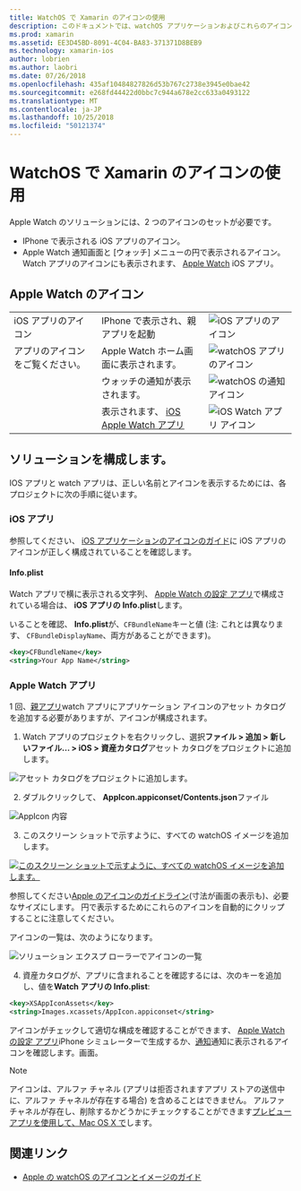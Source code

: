 ```yaml
---
title: WatchOS で Xamarin のアイコンの使用
description: このドキュメントでは、watchOS アプリケーションおよびこれらのアイコンを含むようにソリューションを設定する方法に必要なさまざまなアイコンについて説明します。
ms.prod: xamarin
ms.assetid: EE3D45BD-8091-4C04-BA83-371371D8BEB9
ms.technology: xamarin-ios
author: lobrien
ms.author: laobri
ms.date: 07/26/2018
ms.openlocfilehash: 435af10484827826d53b767c2738e3945e0bae42
ms.sourcegitcommit: e268fd44422d0bbc7c944a678e2cc633a0493122
ms.translationtype: MT
ms.contentlocale: ja-JP
ms.lasthandoff: 10/25/2018
ms.locfileid: "50121374"
---
```

# <a name="working-with-watchos-icons-in-xamarin"></a>WatchOS で Xamarin のアイコンの使用

Apple Watch のソリューションには、2 つのアイコンのセットが必要です。

* IPhone で表示される iOS アプリのアイコン。
* Apple Watch 通知画面と [ウォッチ] メニューの円で表示されるアイコン。 Watch アプリのアイコンにも表示されます、 [Apple Watch](~/ios/watchos/app-fundamentals/settings.md) iOS アプリ。

## <a name="apple-watch-icons"></a>Apple Watch のアイコン

| | | |
|-|-|-|
|iOS アプリのアイコン|IPhone で表示され、親アプリを起動|![iOS アプリのアイコン](icons-images/icon-ios.png)|
|アプリのアイコンをご覧ください。|Apple Watch ホーム画面に表示されます。|![watchOS アプリのアイコン](icons-images/icon-home.png)|
||ウォッチの通知が表示されます。|![watchOS の通知アイコン](icons-images/notification-icon.png)|
||表示されます、 [iOS Apple Watch アプリ](~/ios/watchos/app-fundamentals/settings.md)|![iOS Watch アプリ アイコン](icons-images/watch-app-sml.png)|

## <a name="configuring-your-solution"></a>ソリューションを構成します。

IOS アプリと watch アプリは、正しい名前とアイコンを表示するためには、各プロジェクトに次の手順に従います。

### <a name="ios-app"></a>iOS アプリ

参照してください、 [iOS アプリケーションのアイコンのガイド](~/ios/app-fundamentals/images-icons/app-icons.md)に iOS アプリのアイコンが正しく構成されていることを確認します。

#### <a name="infoplist"></a>Info.plist

Watch アプリで横に表示される文字列、 [Apple Watch の設定 アプリ](~/ios/watchos/app-fundamentals/settings.md)で構成されている場合は、 **iOS アプリの Info.plist**します。

いることを確認、 **Info.plist**が、`CFBundleName`キーと値 (注: これとは異なります、 `CFBundleDisplayName`、両方があることができます)。

```xml
<key>CFBundleName</key>
<string>Your App Name</string>
```

### <a name="apple-watch-app"></a>Apple Watch アプリ

1 回、[親アプリ](~/ios/watchos/app-fundamentals/parent-app.md)watch アプリにアプリケーション アイコンのアセット カタログを追加する必要がありますが、アイコンが構成されます。

1. Watch アプリのプロジェクトを右クリックし、選択**ファイル > 追加 > 新しいファイル... > iOS > 資産カタログ**アセット カタログをプロジェクトに追加します。

 ![](icons-images/newasset.png "アセット カタログをプロジェクトに追加します。")

2. ダブルクリックして、 **AppIcon.appiconset/Contents.json**ファイル

  ![](icons-images/xcassets-iconset-sml.png "AppIcon 内容")

3. このスクリーン ショットで示すように、すべての watchOS イメージを追加します。

  [![](icons-images/appicons-sml.png "このスクリーン ショットで示すように、すべての watchOS イメージを追加します。")](icons-images/appicons.png#lightbox)

  参照してください[Apple のアイコンのガイドライン](https://developer.apple.com/design/human-interface-guidelines/watchos/icons-and-images/menu-icons/)(寸法が画面の表示も)、必要なサイズにします。 円で表示するためにこれらのアイコンを自動的にクリップすることに注意してください。

  アイコンの一覧は、次のようになります。

  ![](icons-images/xcassets-complete-sml.png "ソリューション エクスプ ローラーでアイコンの一覧")

4. 資産カタログが、アプリに含まれることを確認するには、次のキーを追加し、値を**Watch アプリの Info.plist**:

```xml
<key>XSAppIconAssets</key>
<string>Images.xcassets/AppIcon.appiconset</string>
```

アイコンがチェックして適切な構成を確認することができます、 [Apple Watch の設定 アプリ](~/ios/watchos/app-fundamentals/settings.md)iPhone シミュレーターで生成するか、[通知](~/ios/watchos/platform/notifications.md)通知に表示されるアイコンを確認します。画面。

> [!NOTE]
> アイコンは、アルファ チャネル (アプリは拒否されますアプリ ストアの送信中に、アルファ チャネルが存在する場合) を含めることはできません。 アルファ チャネルが存在し、削除するかどうかにチェックすることができます[プレビュー アプリを使用して、Mac OS X で](~/ios/watchos/troubleshooting.md#noalpha)します。


## <a name="related-links"></a>関連リンク

- [Apple の watchOS のアイコンとイメージのガイド](https://developer.apple.com/design/human-interface-guidelines/watchos/icons-and-images/)
